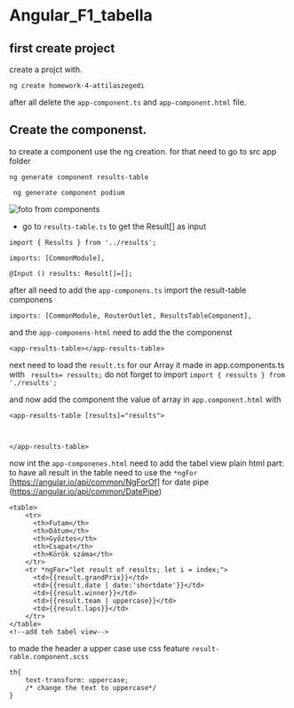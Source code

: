 # Angular_F1_tabella
 
 ## first create project
 create a projct with.

 ```ng create homework-4-attilaszegedi ```

 after all delete the ```app-component.ts``` and ```app-component.html``` file.

## Create the componenst.

to create a component use the ng creation. 
for that need to go to src app folder

```ng generate component results-table```

``` ng generate component podium```

![foto from components](/Angular_F1_tabella/files/components%20created.png)

- go to ```results-table.ts``` to get the Result[] as input

```
import { Results } from '../results';

imports: [CommonModule],

@Input () results: Result[]=[];
```
after all need to add the ```app-componens.ts``` import the result-table componens
```
imports: [CommonModule, RouterOutlet, ResultsTableComponent],
```
and the ```app-componens-html``` need to add the the componenst
```
<app-results-table></app-results-table>
```
next need to load the ```result.ts``` for our Array it made in app.components.ts with ``` results= ressults;``` do not forget to import ```import { ressults } from './results';```

and now add the component the value of array in ```app.component.html``` with
```
<app-results-table [results]="results">
 
        
 
</app-results-table>
```
now int the ```app-componenes.html``` need to add the tabel view plain html part:
to have all result in the table need to  use the ```*ngFor``` [https://angular.io/api/common/NgForOf] for date pipe (https://angular.io/api/common/DatePipe)
```
<table>
    <tr>
      <th>Futam</th>
      <th>Dátum</th>
      <th>Győztes</th>
      <th>Csapat</th>
      <th>Körök száma</th>
    </tr>
    <tr *ngFor="let result of results; let i = index;">
      <td>{{result.grandPrix}}</td>
      <td>{{result.date | date:'shortdate'}}</td>
      <td>{{result.winner}}</td>
      <td>{{result.team | uppercase}}</td>
      <td>{{result.laps}}</td>
    </tr>
</table>
<!--add teh tabel view-->
```
to made the header a upper case use css feature ```result-rable.component.scss```
```
th{
    text-transform: uppercase;
    /* change the text to uppercase*/
}
```

